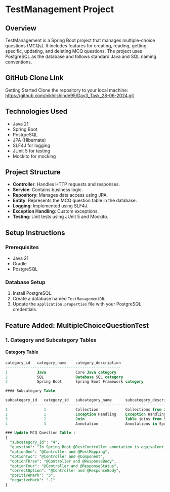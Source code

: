 # TestManagement Project

## Overview

TestManagement is a Spring Boot project that manages multiple-choice questions (MCQs). 
It includes features for creating, reading, getting specific, updating, and deleting MCQ questions. 
The project uses PostgreSQL as the database and follows standard Java and SQL naming conventions.

## GitHub Clone Link

Getting Started Clone the repository to your local machine: https://github.com/nikhilshinde95/Day3_Task_28-06-2024.git

## Technologies Used

- Java 21
- Spring Boot 
- PostgreSQL
- JPA (Hibernate)
- SLF4J for logging
- JUnit 5 for testing
- Mockito for mocking

## Project Structure

- **Controller**: Handles HTTP requests and responses.
- **Service**: Contains business logic.
- **Repository**: Manages data access using JPA.
- **Entity**: Represents the MCQ question table in the database.
- **Logging**: Implemented using SLF4J.
- **Exception Handling**: Custom exceptions.
- **Testing**: Unit tests using JUnit 5 and Mockito.

## Setup Instructions

### Prerequisites

- Java 21
- Gradle
- PostgreSQL 

### Database Setup

1. Install PostgreSQL.
2. Create a database named `TestManagementDB`.
3. Update the `application.properties` file with your PostgreSQL credentials.

## Feature Added: MultipleChoiceQuestionTest

### 1. Category and Subcategory Tables

#### Category Table
```sql
category_id   category_name    category_description
---------------------------------------------------
1             Java             Core Java category
2             SQL              Database SQL category
3             Spring Boot      Spring Boot Framework category

#### Subcategory Table

subcategory_id   category_id   subcategory_name      subcategory_description
-----------------------------------------------------------------------------
1                1             Collection            Collections from Java
2                1             Exception Handling    Exception Handling from Java
3                2             Join                  Table joins from SQL
4                3             Annotation            Annotations in Spring

### Update MCQ Question Table : 
{
  "subcategory_id": "4",
  "question": "In Spring Boot @RestController annotation is equivalent to",
  "optionOne": "@Controller and @PostMapping",
  "optionTwo": "@Controller and @Component",
  "optionThree": "@Controller and @ResponseBody",
  "optionFour": "@Controller and @ResponseStatus",
  "correctOption": "@Controller and @ResponseBody",
  "positiveMark": "3",
  "negativeMark": "-1"
}

